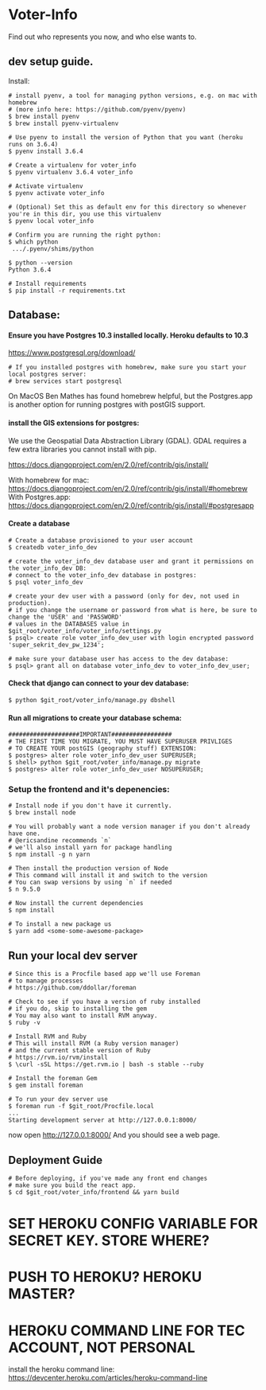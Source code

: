 # Voter-Info
Find out who represents you now, and who else wants to.


## dev setup guide.

Install:

    # install pyenv, a tool for managing python versions, e.g. on mac with homebrew
    # (more info here: https://github.com/pyenv/pyenv)
    $ brew install pyenv
    $ brew install pyenv-virtualenv

    # Use pyenv to install the version of Python that you want (heroku runs on 3.6.4)
    $ pyenv install 3.6.4

    # Create a virtualenv for voter_info
    $ pyenv virtualenv 3.6.4 voter_info

    # Activate virtualenv
    $ pyenv activate voter_info

    # (Optional) Set this as default env for this directory so whenever you're in this dir, you use this virtualenv
    $ pyenv local voter_info

    # Confirm you are running the right python:
    $ which python
     .../.pyenv/shims/python

    $ python --version
    Python 3.6.4

    # Install requirements
    $ pip install -r requirements.txt



## Database:

#### Ensure you have Postgres 10.3 installed locally. Heroku defaults to 10.3

https://www.postgresql.org/download/

    # If you installed postgres with homebrew, make sure you start your local postgres server:
    # brew services start postgresql

On MacOS Ben Mathes has found homebrew helpful, but the Postgres.app is another option for running postgres with postGIS support.


#### install the GIS extensions for postgres:

We use the Geospatial Data Abstraction Library (GDAL). GDAL requires a few extra libraries
you cannot install with pip.

https://docs.djangoproject.com/en/2.0/ref/contrib/gis/install/

With homebrew for mac: https://docs.djangoproject.com/en/2.0/ref/contrib/gis/install/#homebrew
With Postgres.app: https://docs.djangoproject.com/en/2.0/ref/contrib/gis/install/#postgresapp


#### Create a database

    # Create a database provisioned to your user account
    $ createdb voter_info_dev

    # create the voter_info_dev database user and grant it permissions on the voter_info_dev DB:
    # connect to the voter_info_dev database in postgres:
    $ psql voter_info_dev

    # create your dev user with a password (only for dev, not used in production).
    # if you change the username or password from what is here, be sure to change the 'USER' and 'PASSWORD'
    # values in the DATABASES value in $git_root/voter_info/voter_info/settings.py
    $ psql> create role voter_info_dev_user with login encrypted password 'super_sekrit_dev_pw_1234';

    # make sure your database user has access to the dev database:
    $ psql> grant all on database voter_info_dev to voter_info_dev_user;

#### Check that django can connect to your dev database:

    $ python $git_root/voter_info/manage.py dbshell

#### Run all migrations to create your database schema:

    ####################IMPORTANT#################
    # THE FIRST TIME YOU MIGRATE, YOU MUST HAVE SUPERUSER PRIVLIGES
    # TO CREATE YOUR postGIS (geography stuff) EXTENSION:
    $ postgres> alter role voter_info_dev_user SUPERUSER;
    $ shell> python $git_root/voter_info/manage.py migrate
    $ postgres> alter role voter_info_dev_user NOSUPERUSER;

### Setup the frontend and it's depenencies:

    # Install node if you don't have it currently.
    $ brew install node

    # You will probably want a node version manager if you don't already have one.
    # @ericsandine recommends `n`
    # we'll also install yarn for package handling
    $ npm install -g n yarn

    # Then install the production version of Node
    # This command will install it and switch to the version
    # You can swap versions by using `n` if needed
    $ n 9.5.0

    # Now install the current dependencies
    $ npm install

    # To install a new package us
    $ yarn add <some-some-awesome-package>

## Run your local dev server

    # Since this is a Procfile based app we'll use Foreman
    # to manage processes
    # https://github.com/ddollar/foreman

    # Check to see if you have a version of ruby installed
    # if you do, skip to installing the gem
    # You may also want to install RVM anyway.
    $ ruby -v

    # Install RVM and Ruby
    # This will install RVM (a Ruby version manager)
    # and the current stable version of Ruby
    # https://rvm.io/rvm/install
    $ \curl -sSL https://get.rvm.io | bash -s stable --ruby

    # Install the foreman Gem
    $ gem install foreman

    # To run your dev server use
    $ foreman run -f $git_root/Procfile.local
    ...
    Starting development server at http://127.0.0.1:8000/


now open http://127.0.0.1:8000/ And you should see a web page.



## Deployment Guide

    # Before deploying, if you've made any front end changes
    # make sure you build the react app.
    $ cd $git_root/voter_info/frontend && yarn build

# SET HEROKU CONFIG VARIABLE FOR SECRET KEY. STORE WHERE?

# PUSH TO HEROKU? HEROKU MASTER?

# HEROKU COMMAND LINE FOR TEC ACCOUNT, NOT PERSONAL

install the heroku command line:
https://devcenter.heroku.com/articles/heroku-command-line
